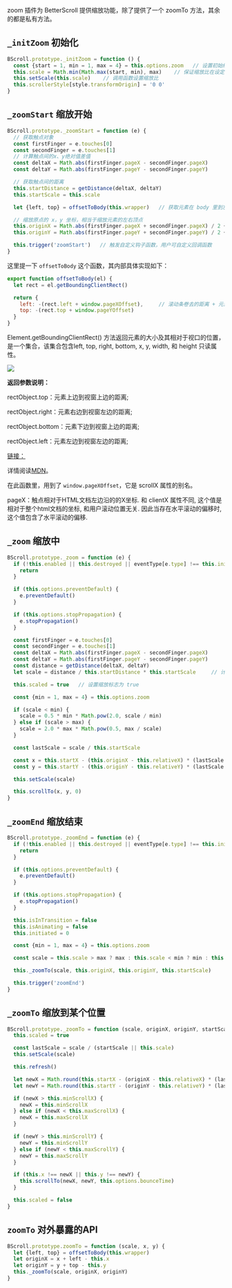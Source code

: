 zoom 插件为 BetterScroll 提供缩放功能，除了提供了一个 zoomTo 方法，其余的都是私有方法。

## `_initZoom` 初始化

```js
BScroll.prototype._initZoom = function () {
  const {start = 1, min = 1, max = 4} = this.options.zoom   // 设置初始缩放比例、最大及最小缩放比例
  this.scale = Math.min(Math.max(start, min), max)    // 保证缩放比在设定范围内
  this.setScale(this.scale)    // 调用函数设置缩放比
  this.scrollerStyle[style.transformOrigin] = '0 0'
}
```

## `_zoomStart` 缩放开始

```js
BScroll.prototype._zoomStart = function (e) {
  // 获取触点对象
  const firstFinger = e.touches[0]
  const secondFinger = e.touches[1]
  // 计算触点间的x、y绝对值差值
  const deltaX = Math.abs(firstFinger.pageX - secondFinger.pageX)
  const deltaY = Math.abs(firstFinger.pageY - secondFinger.pageY)

  // 获取触点间的距离
  this.startDistance = getDistance(deltaX, deltaY)
  this.startScale = this.scale

  let {left, top} = offsetToBody(this.wrapper)   // 获取元素在 body 里到左边、顶部的距离

  // 缩放原点的 x，y 坐标，相当于缩放元素的左右顶点
  this.originX = Math.abs(firstFinger.pageX + secondFinger.pageX) / 2 + left - this.x
  this.originY = Math.abs(firstFinger.pageY + secondFinger.pageY) / 2 + top - this.y

  this.trigger('zoomStart')   // 触发自定义钩子函数，用户可自定义回调函数
}
```

这里提一下 `offsetToBody` 这个函数，其内部具体实现如下：

```js
export function offsetToBody(el) {
  let rect = el.getBoundingClientRect()

  return {
    left: -(rect.left + window.pageXOffset),     // 滚动条卷去的距离 + 元素到当前视口左边的距离 = 元素在滚动元素内的实际位置
    top: -(rect.top + window.pageYOffset)
  }
}
```

Element.getBoundingClientRect() 方法返回元素的大小及其相对于视口的位置，是一个集合，该集合包含left, top, right, bottom, x, y, width, 和 height 只读属性。

<img src="https://mdn.mozillademos.org/files/15087/rect.png">

**返回参数说明：**

rectObject.top：元素上边到视窗上边的距离;

rectObject.right：元素右边到视窗左边的距离;

rectObject.bottom：元素下边到视窗上边的距离;

rectObject.left：元素左边到视窗左边的距离;

[链接：](https://www.jianshu.com/p/824eb6f9dda4)

详情阅读[MDN](https://developer.mozilla.org/zh-CN/docs/Web/API/Element/getBoundingClientRect)。

在此函数里，用到了 `window.pageXOffset`，它是 scrollX 属性的别名。

pageX：触点相对于HTML文档左边沿的的X坐标. 和 clientX 属性不同, 这个值是相对于整个html文档的坐标, 和用户滚动位置无关. 因此当存在水平滚动的偏移时, 这个值包含了水平滚动的偏移.

## `_zoom` 缩放中

```js
BScroll.prototype._zoom = function (e) {
  if (!this.enabled || this.destroyed || eventType[e.type] !== this.initiated) {
    return
  }

  if (this.options.preventDefault) {
    e.preventDefault()
  }

  if (this.options.stopPropagation) {
    e.stopPropagation()
  }

  const firstFinger = e.touches[0]
  const secondFinger = e.touches[1]
  const deltaX = Math.abs(firstFinger.pageX - secondFinger.pageX)
  const deltaY = Math.abs(firstFinger.pageY - secondFinger.pageY)
  const distance = getDistance(deltaX, deltaY)
  let scale = distance / this.startDistance * this.startScale     // 计算相对于初始时的缩放比

  this.scaled = true   // 设置缩放标志为 true

  const {min = 1, max = 4} = this.options.zoom

  if (scale < min) {
    scale = 0.5 * min * Math.pow(2.0, scale / min)
  } else if (scale > max) {
    scale = 2.0 * max * Math.pow(0.5, max / scale)
  }

  const lastScale = scale / this.startScale

  const x = this.startX - (this.originX - this.relativeX) * (lastScale - 1)
  const y = this.startY - (this.originY - this.relativeY) * (lastScale - 1)

  this.setScale(scale)

  this.scrollTo(x, y, 0)
}
```

## `_zoomEnd` 缩放结束

```js
BScroll.prototype._zoomEnd = function (e) {
  if (!this.enabled || this.destroyed || eventType[e.type] !== this.initiated) {
    return
  }

  if (this.options.preventDefault) {
    e.preventDefault()
  }

  if (this.options.stopPropagation) {
    e.stopPropagation()
  }

  this.isInTransition = false
  this.isAnimating = false
  this.initiated = 0

  const {min = 1, max = 4} = this.options.zoom

  const scale = this.scale > max ? max : this.scale < min ? min : this.scale

  this._zoomTo(scale, this.originX, this.originY, this.startScale)

  this.trigger('zoomEnd')
}
```

## `_zoomTo` 缩放到某个位置

```js
BScroll.prototype._zoomTo = function (scale, originX, originY, startScale) {
  this.scaled = true

  const lastScale = scale / (startScale || this.scale)
  this.setScale(scale)

  this.refresh()

  let newX = Math.round(this.startX - (originX - this.relativeX) * (lastScale - 1))
  let newY = Math.round(this.startY - (originY - this.relativeY) * (lastScale - 1))

  if (newX > this.minScrollX) {
    newX = this.minScrollX
  } else if (newX < this.maxScrollX) {
    newX = this.maxScrollX
  }

  if (newY > this.minScrollY) {
    newY = this.minScrollY
  } else if (newY < this.maxScrollY) {
    newY = this.maxScrollY
  }

  if (this.x !== newX || this.y !== newY) {
    this.scrollTo(newX, newY, this.options.bounceTime)
  }

  this.scaled = false
}
```

## `zoomTo` 对外暴露的API

```js
BScroll.prototype.zoomTo = function (scale, x, y) {
  let {left, top} = offsetToBody(this.wrapper)
  let originX = x + left - this.x
  let originY = y + top - this.y
  this._zoomTo(scale, originX, originY)
}
```
